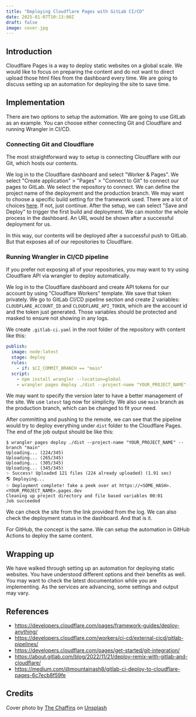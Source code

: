 ```yaml
---
title: "Deploying Cloudflare Pages with GitLab CI/CD"
date: 2025-01-07T10:13:00Z
draft: false
image: cover.jpg
---
```


## Introduction

Cloudflare Pages is a way to deploy static websites on a global scale. We would like to focus on preparing the content and do not want to direct upload those html files from the dashboard every time. We are going to discuss setting up an automation for deploying the site to save time.

## Implementation

There are two options to setup the automation. We are going to use GitLab as an example. You can choose either connecting Git and Cloudflare and running Wrangler in CI/CD.

### Connecting Git and Cloudflare

The most straightforward way to setup is connecting Cloudflare with our Git, which hosts our contents.

We log in to the Cloudflare dashboard and select "Worker & Pages". We select "Create application" > "Pages" > "Connect to Git" to connect our pages to GitLab. We select the repository to connect. We can define the project name of the deployment and the production branch. We may want to choose a specific build setting for the framework used. There are a lot of choices [here](https://developers.cloudflare.com/pages/framework-guides/deploy-anything/). If not, just continue. After the setup, we can select "Save and Deploy" to trigger the first build and deployment. We can monitor the whole process in the dashboard. An URL would be shown after a successful deployment for us.

In this way, our contents will be deployed after a successful push to GitLab. But that exposes all of our repositories to Cloudflare.

### Running Wrangler in CI/CD pipeline

If you prefer not exposing all of your repositories, you may want to try using Cloudflare API via wrangler to deploy automatically.

We log in to the Cloudflare dashboard and create API tokens for our account by using "Cloudflare Workers" template. We save that token privately. We go to GitLab CI/CD pipeline section and create 2 variables: `CLOUDFLARE_ACCOUNT_ID` and `CLOUDFLARE_API_TOKEN`, which are the account id and the token just generated. Those variables should be protected and masked to ensure not showing in any logs.

We create `.gitlab-ci.yaml` in the root folder of the repository with content like this:
```yaml
publish:
  image: node:latest
  stage: deploy
  rules:
    - if: $CI_COMMIT_BRANCH == "main"
  script:
    - npm install wrangler --location=global
    - wrangler pages deploy ./dist --project-name "YOUR_PROJECT_NAME" --branch "main"
```
We may want to specify the version later to have a better management of the site. We use `latest` tag now for simplicity. We also use `main` branch as the production branch, which can be changed to fit your need.

After committing and pushing to the remote, we can see that the pipeline would try to deploy everything under `dist` folder to the Cloudflare Pages. The end of the job output should be like this:
```
$ wrangler pages deploy ./dist --project-name "YOUR_PROJECT_NAME" --branch "main"
Uploading... (224/345)
Uploading... (265/345)
Uploading... (305/345)
Uploading... (345/345)
✨ Success! Uploaded 121 files (224 already uploaded) (1.91 sec)
🌎 Deploying...
✨ Deployment complete! Take a peek over at https://<SOME_HASH>.<YOUR_PROJECT_NAME>.pages.dev
Cleaning up project directory and file based variables 00:01
Job succeeded
``` 

We can check the site from the link provided from the log. We can also check the deployment status in the dashboard. And that is it.

For GitHub, the concept is the same. We can setup the automation in GitHub Actions to deploy the same content.

## Wrapping up

We have walked through setting up an automation for deploying static websites. You have understood different options and their benefits as well. You may want to check the latest documentation while you are implementing. As the services are advancing, some settings and output may vary.


## References

- https://developers.cloudflare.com/pages/framework-guides/deploy-anything/
- https://developers.cloudflare.com/workers/ci-cd/external-cicd/gitlab-pipelines/
- https://developers.cloudflare.com/pages/get-started/git-integration/
- https://about.gitlab.com/blog/2022/11/21/deploy-remix-with-gitlab-and-cloudflare/
- https://medium.com/@mountainash8/gitlab-ci-deploy-to-cloudflare-pages-6c7ecb8f59fe

## Credits

Cover photo by [The Chaffins](https://unsplash.com/@thechaffins?utm_content=creditCopyText&utm_medium=referral&utm_source=unsplash) on [Unsplash](hhttps://unsplash.com/photos/a-view-of-a-mountain-covered-in-clouds-Vd_s71-WVcA?utm_content=creditCopyText&utm_medium=referral&utm_source=unsplash) 
